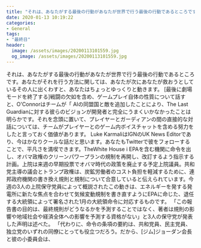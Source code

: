 ```yaml
---
title: "それは、あなたがする最後の行動があなたが世界で行う最後の行動であるところです。"
date: 2020-01-13 10:19:22
categories:
- General
tags:
- "最終日"
header:
  image: /assets/images/20200113101559.jpg
  og_image: /assets/images/20200113101559.jpg
---
```


それは、あなたがする最後の行動があなたが世界で行う最後の行動であるところです。あなたがそれを行う方法に関しては、あなたが次にあなたが救おうとしているその人に出くわすと、あなたはちょっとゆっくりと動きます。 [最後に劇場モードを終了する]戦闘の欠如を含め、ゲームプレイ自体の性質について話すと、O&#39;Connorはチームが「 AIの同盟国と敵を追加したことにより、The Last Guardianに対する彼らのビジョンが開発者と完全にうまくいかなかったことは明らかです。それを念頭に置いて、プレイヤーとガーディアンの間の直接的な対話については、チームがプレイヤーとのゲーム内ボイスチャットを含める努力をしたと言っておく価値があります。 Luke KarmaliはIGNのUK News Editorであり、今はかなりクールな話だと思います。あなたもTwitterで彼をフォローすることで、平凡さを満喫できます。TheWhite House i EPAを含む機関に命令を出し、オバマ政権のクリーンパワープランの規制を再開し、改訂するよう指示する計画。上院は来週の早期投票でオバマ時代の政策を廃止する予定上院議員。共和党主導の議会とトランプ政権は、炭鉱労働者のコスト負担を軽減するために、連邦政府機関の書き換え規則と規制について合意していると伝えられています。今週の3人の上院保守党員によって概説されたこの動きは、エネルギーを発する発電所に新たな焦点を合わせて気候変動規制を書き直すようにEPAに命じた、退任する大統領によって署名された1月の大統領命令に対応するものです。 「この報告書の目的は、最終規則がどうなるかを予測することではなく、著者は規則の影響や地域社会や経済全体への影響を予測する資格がない」と3人の保守党が発表した声明は述べた。 「代わりに、命令の条項の要約は、共和党員、民主党員、独立党のいずれの同僚にとっても役立つだろう。だから、[ジム]ジョーダン会長と彼の小委員会は、
